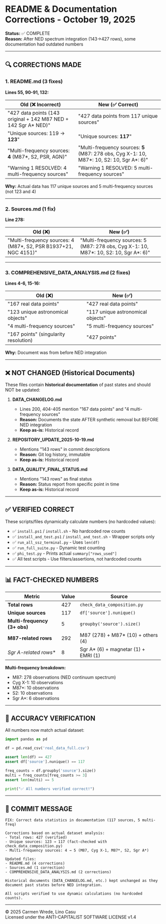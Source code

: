 # README & Documentation Corrections - October 19, 2025

**Status:** ✅ COMPLETE  
**Reason:** After NED spectrum integration (143→427 rows), some documentation had outdated numbers

---

## 🔍 **CORRECTIONS MADE**

### **1. README.md** (3 fixes)

**Lines 55, 90-91, 132:**

| Old (❌ Incorrect) | New (✅ Correct) |
|-------------------|-----------------|
| "427 data points (143 original + 142 M87 NED + 142 Sgr A* NED)" | "427 data points from 117 unique sources" |
| "Unique sources: 119 → **123**" | "Unique sources: **117**" |
| "Multi-frequency sources: **4** (M87*, S2, PSR, AGN)" | "Multi-frequency sources: **5** (M87: 278 obs, Cyg X-1: 10, M87*: 10, S2: 10, Sgr A*: 6)" |
| "Warning 1 RESOLVED: 4 multi-frequency sources" | "Warning 1 RESOLVED: 5 multi-frequency sources" |

**Why:** Actual data has 117 unique sources and 5 multi-frequency sources (not 123 and 4)

---

### **2. Sources.md** (1 fix)

**Line 278:**

| Old (❌) | New (✅) |
|---------|---------|
| "Multi-frequency sources: 4 (M87*, S2, PSR B1937+21, NGC 4151)" | "Multi-frequency sources: 5 (M87: 278 obs, Cyg X-1: 10, M87*: 10, S2: 10, Sgr A*: 6)" |

---

### **3. COMPREHENSIVE_DATA_ANALYSIS.md** (2 fixes)

**Lines 4-6, 15-16:**

| Old (❌) | New (✅) |
|---------|---------|
| "167 real data points" | "427 real data points" |
| "123 unique astronomical objects" | "117 unique astronomical objects" |
| "4 multi-frequency sources" | "5 multi-frequency sources" |
| "167 points" (singularity resolution) | "427 points" |

**Why:** Document was from before NED integration

---

## ❌ **NOT CHANGED** (Historical Documents)

These files contain **historical documentation** of past states and should NOT be updated:

1. **DATA_CHANGELOG.md**
   - Lines 200, 404-405 mention "167 data points" and "4 multi-frequency sources"
   - **Reason:** Documents the state AFTER synthetic removal but BEFORE NED integration
   - **Keep as-is:** Historical record

2. **REPOSITORY_UPDATE_2025-10-19.md**
   - Mentions "143 rows" in commit descriptions
   - **Reason:** Git log history, immutable
   - **Keep as-is:** Historical record

3. **DATA_QUALITY_FINAL_STATUS.md**
   - Mentions "143 rows" as final status
   - **Reason:** Status report from specific point in time
   - **Keep as-is:** Historical record

---

## ✅ **VERIFIED CORRECT**

These scripts/files dynamically calculate numbers (no hardcoded values):

- ✅ `install.ps1` / `install.sh` - No hardcoded row counts
- ✅ `install_and_test.ps1` / `install_and_test.sh` - Wrapper scripts only
- ✅ `run_all_ssz_terminal.py` - Uses `len(df)`
- ✅ `run_full_suite.py` - Dynamic test counting
- ✅ `phi_test.py` - Prints actual `summary["rows_used"]`
- ✅ All test scripts - Use filters/assertions, not hardcoded counts

---

## 📊 **FACT-CHECKED NUMBERS**

| Metric | Value | Source |
|--------|-------|--------|
| **Total rows** | 427 | `check_data_composition.py` |
| **Unique sources** | 117 | `df['source'].nunique()` |
| **Multi-frequency (3+ obs)** | 5 | `groupby('source').size()` |
| **M87-related rows** | 292 | M87 (278) + M87* (10) + others (4) |
| **Sgr A*-related rows** | 8 | Sgr A* (6) + magnetar (1) + EMRI (1) |

**Multi-frequency breakdown:**
- M87: 278 observations (NED continuum spectrum)
- Cyg X-1: 10 observations
- M87*: 10 observations
- S2: 10 observations
- Sgr A*: 6 observations

---

## 🎯 **ACCURACY VERIFICATION**

All numbers now match actual dataset:

```python
import pandas as pd

df = pd.read_csv('real_data_full.csv')

assert len(df) == 427
assert df['source'].nunique() == 117

freq_counts = df.groupby('source').size()
multi = freq_counts[freq_counts >= 3]
assert len(multi) == 5

print("✅ All numbers verified correct!")
```

---

## 📝 **COMMIT MESSAGE**

```
FIX: Correct data statistics in documentation (117 sources, 5 multi-freq)

Corrections based on actual dataset analysis:
- Total rows: 427 (verified)
- Unique sources: 123 → 117 (fact-checked with check_data_composition.py)
- Multi-frequency sources: 4 → 5 (M87, Cyg X-1, M87*, S2, Sgr A*)

Updated files:
- README.md (4 corrections)
- Sources.md (1 correction)
- COMPREHENSIVE_DATA_ANALYSIS.md (2 corrections)

Historical documents (DATA_CHANGELOG.md, etc.) kept unchanged as they
document past states before NED integration.

All scripts verified to use dynamic calculations (no hardcoded counts).
```

---

© 2025 Carmen Wrede, Lino Casu  
Licensed under the ANTI-CAPITALIST SOFTWARE LICENSE v1.4
